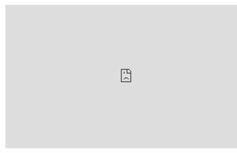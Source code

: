 <iframe style="border: 1px solid rgba(0, 0, 0, 0.1);" width="800" height="450" src="https://www.figma.com/embed?embed_host=share&url=https%3A%2F%2Fwww.figma.com%2Ffile%2FNS9VyofGD9i1KqjZ6mzjBv%2FUntitled%3Fnode-id%3D0%253A1" allowfullscreen></iframe>